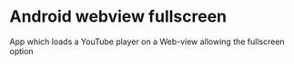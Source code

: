 # Android webview fullscreen

App which loads a YouTube player on a Web-view allowing the fullscreen option
